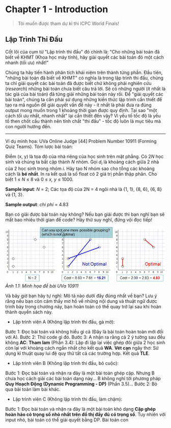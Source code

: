 # Chapter 1 - Introduction
>
> Tôi muốn được tham dự kì thi ICPC World Finals!

## Lập Trình Thi Đấu

Cốt lõi của cụm từ "Lập trình thi đấu" đó chính là: "Cho những bài toán đã biết về KHMT (Khoa học máy tính), hãy giải quyết các bài toán đó một cách nhanh (tối ưu) nhất!"

Chúng ta hãy tiến hành phân tích khái niệm trên thành từng phần. Đầu tiên, "những bài toán đã biết về KHMT" có nghĩa là trong lập trình thi đấu, chúng ta chỉ giải quyết các bài toán đã được biết chứ không phải nghiên cứu (*research*) những bài toán chưa biết câu trả lời. Sẽ có những người (ít nhất là tác giả của bài toán) đã từng giải những bài toán này rồi. Để "giải quyết các bài toán", chúng ta cần phải sử dụng những kiến thức lập trình cần thiết để tạo ra mã nguồn để giải quyết vấn đề này - ít nhất là phải đưa ra đúng output mong muốn trong 1 khoảng thời gian được quy định. Tại sao "một cách tối ưu nhất, nhanh nhất" lại cần thiết đến vậy? Vì yếu tố tốc độ là yếu tố then chốt cấu thành nên tính chất "thi đấu" - tốc độ luôn là mục tiêu mà con người hướng đến.

---

Ví dụ minh họa: UVa Online Judge [44] Problem Number 10911 (Forming Quiz Teams). Tóm lược bài toán:

Điểm (x, y) là tọa độ của nhà riêng của học sinh trên mặt phẳng. Có 2*N* học sinh và chúng ta bắt cặp thành *N* nhóm. Gọi *d<sub>i</sub>* là khoảng cách giữa 2 nhà của 2 học sinh trong nhóm *i*. Hãy tạo N nhóm sao cho tổng các khoảng cách là **bé nhất**. In ra kết quả là số float có 2 giá trị phần thập phân. Cho biết 1 &le; *N* &le; 8 và 0 &le; *x, y* &le; 1000.

**Sample input**:
*N* = 2; Các tọa độ của 2N = 4 ngôi nhà là {1, 1}, {8, 6}, {6, 8} và {1, 3}.

**Sample output**:
*chi phí* = 4.83

Bạn có giải được bài toán này không?
Nếu bạn giải được thì bạn nghĩ bạn sẽ mất bao nhiêu thời gian để code?
Hãy thử suy nghĩ, đừng vội đọc tiếp!

![UVa 10911](./pic/CP4_B1_F1_1.jpg)*Ảnh 1.1: Minh họa đề bài UVa 10911*

Và bây giờ bạn hãy tự nghĩ: Mô tả nào dưới đây đúng nhất về bạn? Lưu ý rằng nếu bạn còn cảm thấy mơ hồ về những nội dung và thuật ngữ được trình bày trong chương này, bạn hoàn toàn có thể quay trở lại sau khi hoàn thành quyển sách này.

* Lập trình viên A (Không lập trình thi đấu, gà mờ):

Bước 1: Đọc bài toán và không hiểu gì cả (Đây là bài toán hoàn toàn mới đối với A).
Bước 2: Thử code gì đó.
Bước 3: A nhận ra rằng cả 2 ý tưởng sau đều không **AC**: **Tham lam** (Phần 3.4): Lặp đi lặp lại việc ghép đôi giữa 2 học sinh còn lại với khoảng cách ngắn nhất cho kết quả **WA**.
**Vét cạn** ngây thơ: Sử dụng kĩ thuật quay lui đệ quy thử tất cả các trường hợp. Kết quả **TLE**.

* Lập trình viên B (Không lập trình thi đấu, bỏ cuộc):

Bước 1: Đọc bài toán và nhận ra đây là một bài toán ghép cặp. Nhưng B chưa học cách giải các bài toán dạng này... B không nghĩ tới phương pháp **Quy Hoạch Động (Dynamic Programming - DP)** (Phần 3.5)...
Bước 2: Bỏ qua bài toán làm bài khác.

* Lập trình viên C (Không lập trình thi đấu, làm chậm):

Bước 1: Đọc bài toán và nhận ra đây là một bài toán khó dạng **Cặp ghép hoàn hảo có trọng số nhỏ nhất trên đồ thị đầy đủ có trọng số**. Tuy nhiên với input nhỏ, bài toán có thể giải quyết bằng DP. Bài toán con
